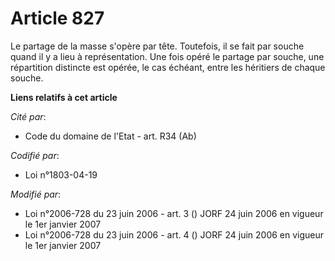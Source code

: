 # Article 827

Le partage de la masse s'opère par tête. Toutefois, il se fait par souche quand il y a lieu à représentation. Une fois opéré
le partage par souche, une répartition distincte est opérée, le cas échéant, entre les héritiers de chaque souche.

**Liens relatifs à cet article**

_Cité par_:

  - Code du domaine de l'Etat - art. R34 (Ab)

_Codifié par_:

  - Loi n°1803-04-19

_Modifié par_:

  - Loi n°2006-728 du 23 juin 2006 - art. 3 () JORF 24 juin 2006 en vigueur le 1er janvier 2007
  - Loi n°2006-728 du 23 juin 2006 - art. 4 () JORF 24 juin 2006 en vigueur le 1er janvier 2007
